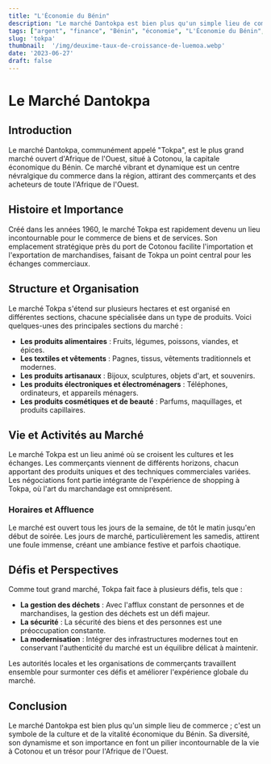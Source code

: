 ```yaml
---
title: "L'Économie du Bénin"
description: "Le marché Dantokpa est bien plus qu'un simple lieu de commerce ; c'est un symbole de la culture et de la vitalité économique du Bénin"
tags: ["argent", "finance", "Bénin", "économie", "L'Économie du Bénin", "marché", "tokpa", "dantokpa", "le plus grand marché du bénin", "commerce"]
slug: 'tokpa'
thumbnail:  '/img/deuxime-taux-de-croissance-de-luemoa.webp'
date: '2023-06-27'
draft: false
---
```

# Le Marché Dantokpa

## Introduction

Le marché Dantokpa, communément appelé "Tokpa", est le plus grand marché ouvert d'Afrique de l'Ouest, situé à Cotonou, la capitale économique du Bénin. Ce marché vibrant et dynamique est un centre névralgique du commerce dans la région, attirant des commerçants et des acheteurs de toute l'Afrique de l'Ouest.

## Histoire et Importance

Créé dans les années 1960, le marché Tokpa est rapidement devenu un lieu incontournable pour le commerce de biens et de services. Son emplacement stratégique près du port de Cotonou facilite l'importation et l'exportation de marchandises, faisant de Tokpa un point central pour les échanges commerciaux.

## Structure et Organisation

Le marché Tokpa s'étend sur plusieurs hectares et est organisé en différentes sections, chacune spécialisée dans un type de produits. Voici quelques-unes des principales sections du marché :

- **Les produits alimentaires** : Fruits, légumes, poissons, viandes, et épices.
- **Les textiles et vêtements** : Pagnes, tissus, vêtements traditionnels et modernes.
- **Les produits artisanaux** : Bijoux, sculptures, objets d'art, et souvenirs.
- **Les produits électroniques et électroménagers** : Téléphones, ordinateurs, et appareils ménagers.
- **Les produits cosmétiques et de beauté** : Parfums, maquillages, et produits capillaires.

## Vie et Activités au Marché

Le marché Tokpa est un lieu animé où se croisent les cultures et les échanges. Les commerçants viennent de différents horizons, chacun apportant des produits uniques et des techniques commerciales variées. Les négociations font partie intégrante de l'expérience de shopping à Tokpa, où l'art du marchandage est omniprésent.

### Horaires et Affluence

Le marché est ouvert tous les jours de la semaine, de tôt le matin jusqu'en début de soirée. Les jours de marché, particulièrement les samedis, attirent une foule immense, créant une ambiance festive et parfois chaotique.

## Défis et Perspectives

Comme tout grand marché, Tokpa fait face à plusieurs défis, tels que :

- **La gestion des déchets** : Avec l'afflux constant de personnes et de marchandises, la gestion des déchets est un défi majeur.
- **La sécurité** : La sécurité des biens et des personnes est une préoccupation constante.
- **La modernisation** : Intégrer des infrastructures modernes tout en conservant l'authenticité du marché est un équilibre délicat à maintenir.

Les autorités locales et les organisations de commerçants travaillent ensemble pour surmonter ces défis et améliorer l'expérience globale du marché.

## Conclusion

Le marché Dantokpa est bien plus qu'un simple lieu de commerce ; c'est un symbole de la culture et de la vitalité économique du Bénin. Sa diversité, son dynamisme et son importance en font un pilier incontournable de la vie à Cotonou et un trésor pour l'Afrique de l'Ouest.

